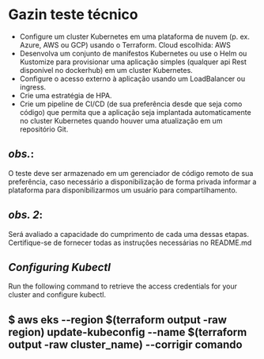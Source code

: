 # Gazin teste técnico
- Configure um cluster Kubernetes em uma plataforma de nuvem (p. ex. Azure, AWS ou GCP) usando o Terraform.
Cloud escolhida: AWS
- Desenvolva um conjunto de manifestos Kubernetes ou use o Helm ou Kustomize para provisionar uma aplicação simples (qualquer api Rest disponível no dockerhub) em um cluster Kubernetes.
- Configure o acesso externo à aplicação usando um LoadBalancer ou ingress.
- Crie uma estratégia de HPA.
- Crie um pipeline de CI/CD (de sua preferência desde que seja como código) que permita que a aplicação seja implantada automaticamente no cluster Kubernetes quando houver uma atualização em um repositório Git.

## _obs._: 
O teste deve ser armazenado em um gerenciador de código remoto de sua preferência, caso necessário a disponibilização de forma privada informar a plataforma para disponibilizarmos um usuário para compartilhamento. 

## _obs. 2_:
Será avaliado a capacidade do cumprimento de cada uma dessas etapas. Certifique-se de fornecer todas as instruções necessárias no README.md 

## _Configuring Kubectl_
Run the following command to retrieve the access credentials for your cluster and configure kubectl.
## $ aws eks --region $(terraform output -raw region) update-kubeconfig --name $(terraform output -raw cluster_name) --corrigir comando
